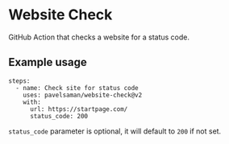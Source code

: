 # Website Check

GitHub Action that checks a website for a status code.

## Example usage

```
steps:
  - name: Check site for status code
    uses: pavelsaman/website-check@v2
    with:
      url: https://startpage.com/
      status_code: 200
```

`status_code` parameter is optional, it will default to `200` if not set.
